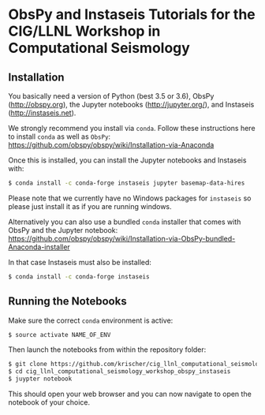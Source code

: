 # ObsPy and Instaseis Tutorials for the CIG/LLNL Workshop in Computational Seismology

## Installation

You basically need a version of Python (best 3.5 or 3.6), ObsPy (http://obspy.org), the Jupyter notebooks (http://jupyter.org/), and Instaseis (http://instaseis.net).

We strongly recommend you install via `conda`. Follow these instructions here to install `conda` as well as `ObsPy`: https://github.com/obspy/obspy/wiki/Installation-via-Anaconda

Once this is installed, you can install the Jupyter notebooks and Instaseis with:

```bash
$ conda install -c conda-forge instaseis jupyter basemap-data-hires
```

Please note that we currently have no Windows packages for `instaseis` so please just install it as if you are running windows.

Alternatively you can also use a bundled `conda` installer that comes with ObsPy and the Jupyter notebook: https://github.com/obspy/obspy/wiki/Installation-via-ObsPy-bundled-Anaconda-installer

In that case Instaseis must also be installed:

```bash
$ conda install -c conda-forge instaseis
```

## Running the Notebooks

Make sure the correct `conda` environment is active:

```bash
$ source activate NAME_OF_ENV
```

Then launch the notebooks from within the repository folder:

```bash
$ git clone https://github.com/krischer/cig_llnl_computational_seismology_workshop_obspy_instaseis.git
$ cd cig_llnl_computational_seismology_workshop_obspy_instaseis
$ juypter notebook
```

This should open your web browser and you can now navigate to open the notebook
of your choice.
